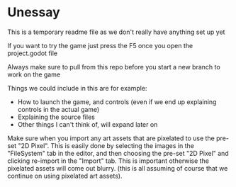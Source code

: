 # Unessay

This is a temporary readme file as we don't really have anything set up yet

If you want to try the game just press the F5 once you open the project.godot file

Always make sure to pull from this repo before you start a new branch to work on the game


Things we could include in this are for example:

- How to launch the game, and controls (even if we end up explaining controls in the actual game)
- Explaining the source files
- Other things I can't think of, will expand later on

Make sure when you import any art assets that are pixelated to use the pre-set "2D Pixel". This is easily done by selecting the images in the "FileSystem" tab in the editor, and then choosing the pre-set "2D Pixel" and clicking re-import in the "Import" tab. This is important otherwise the pixelated assets will come out blurry. (this is all assuming of course that we continue on using pixelated art assets).
